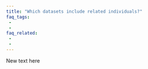 ```yaml
---
title: "Which datasets include related individuals?"
faq_tags:
 -
 -
faq_related:
 -
 -
---
```


New text here
